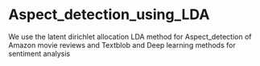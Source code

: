 # Aspect_detection_using_LDA
We use the latent dirichlet allocation LDA method for Aspect_detection of Amazon movie reviews and Textblob and Deep learning methods for sentiment analysis 

